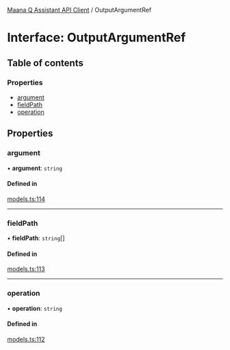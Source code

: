 [Maana Q Assistant API Client](../README.md) / OutputArgumentRef

# Interface: OutputArgumentRef

## Table of contents

### Properties

- [argument](OutputArgumentRef.md#argument)
- [fieldPath](OutputArgumentRef.md#fieldpath)
- [operation](OutputArgumentRef.md#operation)

## Properties

### argument

• **argument**: `string`

#### Defined in

[models.ts:114](https://github.com/maana-io/q-assistant-client/blob/develop/src/models.ts#L114)

___

### fieldPath

• **fieldPath**: `string`[]

#### Defined in

[models.ts:113](https://github.com/maana-io/q-assistant-client/blob/develop/src/models.ts#L113)

___

### operation

• **operation**: `string`

#### Defined in

[models.ts:112](https://github.com/maana-io/q-assistant-client/blob/develop/src/models.ts#L112)

